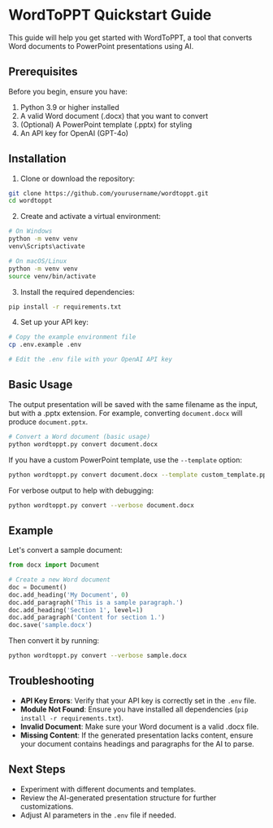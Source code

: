 # WordToPPT Quickstart Guide

This guide will help you get started with WordToPPT, a tool that converts Word documents to PowerPoint presentations using AI.

## Prerequisites

Before you begin, ensure you have:

1. Python 3.9 or higher installed
2. A valid Word document (.docx) that you want to convert
3. (Optional) A PowerPoint template (.pptx) for styling
4. An API key for OpenAI (GPT-4o)

## Installation

1. Clone or download the repository:

```bash
git clone https://github.com/yourusername/wordtoppt.git
cd wordtoppt
```

2. Create and activate a virtual environment:

```bash
# On Windows
python -m venv venv
venv\Scripts\activate

# On macOS/Linux
python -m venv venv
source venv/bin/activate
```

3. Install the required dependencies:

```bash
pip install -r requirements.txt
```

4. Set up your API key:

```bash
# Copy the example environment file
cp .env.example .env

# Edit the .env file with your OpenAI API key
```

## Basic Usage

The output presentation will be saved with the same filename as the input, but with a .pptx extension. For example, converting `document.docx` will produce `document.pptx`.

```bash
# Convert a Word document (basic usage)
python wordtoppt.py convert document.docx
```

If you have a custom PowerPoint template, use the `--template` option:

```bash
python wordtoppt.py convert document.docx --template custom_template.pptx
```

For verbose output to help with debugging:

```bash
python wordtoppt.py convert --verbose document.docx
```

## Example

Let's convert a sample document:

```python
from docx import Document

# Create a new Word document
doc = Document()
doc.add_heading('My Document', 0)
doc.add_paragraph('This is a sample paragraph.')
doc.add_heading('Section 1', level=1)
doc.add_paragraph('Content for section 1.')
doc.save('sample.docx')
```

Then convert it by running:

```bash
python wordtoppt.py convert --verbose sample.docx
```

## Troubleshooting

- **API Key Errors**: Verify that your API key is correctly set in the `.env` file.
- **Module Not Found**: Ensure you have installed all dependencies (`pip install -r requirements.txt`).
- **Invalid Document**: Make sure your Word document is a valid .docx file.
- **Missing Content**: If the generated presentation lacks content, ensure your document contains headings and paragraphs for the AI to parse.

## Next Steps

- Experiment with different documents and templates.
- Review the AI-generated presentation structure for further customizations.
- Adjust AI parameters in the `.env` file if needed. 
